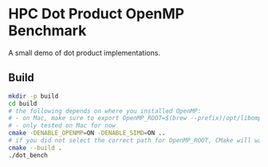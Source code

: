 # HPC Dot Product OpenMP Benchmark

A small demo of dot product implementations.

## Build

```sh
mkdir -p build
cd build
# the following depends on where you installed OpenMP:
# - on Mac, make sure to export OpenMP_ROOT=$(brew --prefix)/opt/libomp
# - only tested on Mac for now
cmake -DENABLE_OPENMP=ON -DENABLE_SIMD=ON ..
# if you did not select the correct path for OpenMP_ROOT, CMake will warn
cmake --build .
./dot_bench
```
